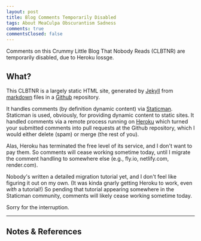 ```yaml
---
layout: post
title: Blog Comments Temporarily Disabled
tags: About MeaCulpa Obscurantism Sadness
comments: true
commentsClosed: false
---
```


Comments on this Crummy Little Blog That Nobody Reads (CLBTNR) are temporarily disabled, due to
Heroku lossge.  


## What?  

This CLBTNR is a largely static HTML site, generated by [Jekyll](https://jekyllrb.com/)
from [markdown](https://github.github.com/gfm/) files in a [Github](https://github.com/)
repository.  

It handles comments (by definition dynamic content) via
[Staticman](https://staticman.net/).  Staticman is used, obviously, for providing dynamic
content to static sites.  It handled comments via a remote process running on
[Heroku](https://heroku.com/apps) which turned your submitted comments into pull requests
at the Github repository, which I would either delete (spam) or merge (the rest of you).  

Alas, Heroku has terminated the free level of its service, and I don't want to pay them.
So comments will cease working sometime today, until I migrate the comment handling to
somewhere else (e.g., fly.io, netlify.com, render.com).  

Nobody's written a detailed migration tutorial yet, and I don't feel like figuring it out
on my own.  (It was kinda gnarly getting Heroku to work, even _with_ a tutorial!)  So
pending that tutorial appearing somewhere in the Staticman community, comments will likely
cease working sometime today.  

Sorry for the interruption.  

---

## Notes &amp; References  

<!--
<sup id="fn1a">[[1]](#fn1)</sup>

<a id="fn1">1</a>: ***, ["***"](***), *** [↩](#fn1a)  

<a href="{{ site.baseurl }}/images/***">
  <img src="{{ site.baseurl }}/images/***" width="400" height="***" alt="***" title="***" style="float: right; margin: 3px 3px 3px 3px; border: 1px solid #000000;">
</a>

<a href="***">
  <img src="{{ site.baseurl }}/images/***" width="550" height="***" alt="***" title="***" style="margin: 3px 3px 3px 3px; border: 1px solid #000000;">
</a>

<iframe width="400" height="224" src="***" allow="accelerometer; encrypted-media; gyroscope; picture-in-picture" allowfullscreen style="float: right; margin: 3px 3px 3px 3px; border: 1px solid #000000;"></iframe>
-->
